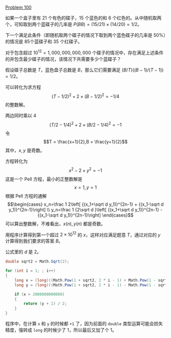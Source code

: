 [Problem 100](https://projecteuler.net/problem=100 "Problem 100 - Project Euler")  

如果一个盒子里有 21 个有色的碟子，15 个蓝色的和 6 个红色的。从中随机取两个，可知取到两个蓝碟子的几率是 $P(BB) = (15/21)\times(14/20) = 1/2$。

下一个满足此条件（即随机取两个碟子的情况下取到两个蓝色碟子的几率是 50%）的情况是  85个蓝碟子和 35 个红碟子。

对于包含超过 $10 ^ {12} = 1,000,000,000,000$ 个碟子的情况中，存在满足上述条件的并包含最少碟子的情况，该情况下共需要多少个蓝碟子？

假设碟子总数是 $T$，蓝色盘子总数是 $B$，那么它们需要满足 $(B/T)((B-1)/(T-1)) = 1/2$。

可以转化为求方程  
$$(T - 1/2) ^ 2 + 2 \times (B - 1/2) ^ 2 = -1/4$$
的整数解。

两边同时乘以 4
$$(T/2 - 1/4) ^ 2 + 2 \times (B/2 - 1/4) ^ 2 = -1$$
令
$$T = \frac{x+1}{2},B = \frac{y+1}{2}$$
其中，$x, y$ 是奇数。

方程转化为
$$x ^2 - 2 \times y ^ 2 = -1$$
这是一个 Pell 方程，最小的正整数解是
$$x = 1,y = 1$$
根据 Pell 方程的通解
$$\begin{cases}
x_n=\frac 1 2\left[ {(x_1+\sqrt d y_1)}^{2n-1} + {(x_1-\sqrt d y_1)}^{2n-1}\right] \\
y_n=\frac 1 {2\sqrt d }\left[ {(x_1+\sqrt d y_1)}^{2n-1} - {(x_1-\sqrt d y_1)}^{2n-1}\right]
\end{cases}$$
可以算出整数解，不难看出，$x(n), y(n)$ 都是奇数。

用程序计算得到第一个超过 $2 \times 10 ^ {12}$ 的 $x$，这样对应满足题意 $T$，通过对应的 $y$ 计算得到我们要求的答案 $B$。

公式里的 $d$ 是 2。
``` csharp
double sqrt2 = Math.Sqrt(2);

for (int i = 1; ; i++)
{
    long x = (long)((Math.Pow(1 + sqrt2, 2 * i - 1) + Math.Pow(1 - sqrt2, 2 * i - 1)) / 2) + 1;
    long y = (long)((Math.Pow(1 + sqrt2, 2 * i - 1) - Math.Pow(1 - sqrt2, 2 * i - 1)) / 2 / sqrt2) + 1;

    if (x > 2000000000000)
    {
        return (y + 1) / 2;
    }
}
```

程序中，在计算 `x` 和 `y` 的时候都 `+1` 了，因为前面的 `double` 类型运算可能会损失精度，强转成 `long` 的时候少了 1，所以最后又加了个 1。
